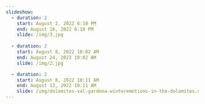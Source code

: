 ```yaml
---
slideshow:
  - duration: 2
    start: August 2, 2022 6:10 PM
    end: August 16, 2022 6:10 PM
    slide: /img/3.jpg
 
  - duration: 2
    start: August 8, 2022 10:02 AM
    end: August 24, 2022 10:02 AM
    slide: /img/2.jpg

  - duration: 2
    start: August 8, 2022 10:11 AM
    end: August 13, 2022 10:11 AM
    slide: /img/dolomites-val-gardena-winteremotions-in-the-dolomites.mp4
---
```

